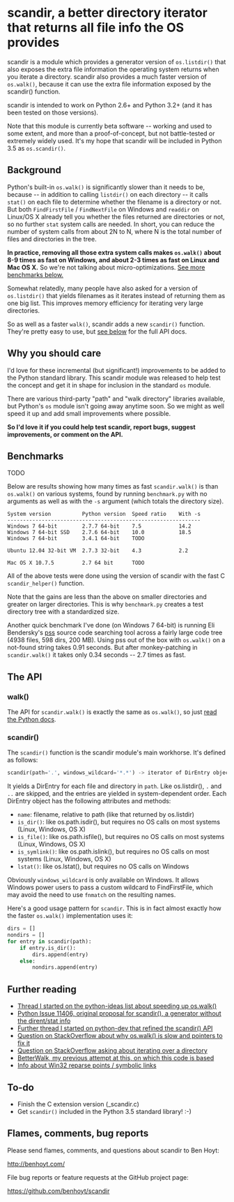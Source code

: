 scandir, a better directory iterator that returns all file info the OS provides
===============================================================================

scandir is a module which provides a generator version of `os.listdir()` that
also exposes the extra file information the operating system returns when you
iterate a directory. scandir also provides a much faster version of
`os.walk()`, because it can use the extra file information exposed by the
scandir() function.

scandir is intended to work on Python 2.6+ and Python 3.2+ (and it has been
tested on those versions).

Note that this module is currently beta software -- working and used
to some extent, and more than a proof-of-concept, but not
battle-tested or extremely widely used. It's my hope that scandir
will be included in Python 3.5 as `os.scandir()`.


Background
----------

Python's built-in `os.walk()` is significantly slower than it needs to be,
because -- in addition to calling `listdir()` on each directory -- it calls
`stat()` on each file to determine whether the filename is a directory or not.
But both `FindFirstFile` / `FindNextFile` on Windows and `readdir` on Linux/OS
X already tell you whether the files returned are directories or not, so
no further `stat` system calls are needed. In short, you can reduce the number
of system calls from about 2N to N, where N is the total number of files and
directories in the tree.

**In practice, removing all those extra system calls makes `os.walk()` about
8-9 times as fast on Windows, and about 2-3 times as fast on Linux and Mac OS
X.** So we're not talking about micro-optimizations. [See more benchmarks
below.](#benchmarks)

Somewhat relatedly, many people have also asked for a version of
`os.listdir()` that yields filenames as it iterates instead of returning them
as one big list. This improves memory efficiency for iterating very large
directories.

So as well as a faster `walk()`, scandir adds a new `scandir()` function.
They're pretty easy to use, but [see below](#the-api) for the full API docs.


Why you should care
-------------------

I'd love for these incremental (but significant!) improvements to be added to
the Python standard library. This scandir module was released to help test the
concept and get it in shape for inclusion in the standard `os` module.

There are various third-party "path" and "walk directory" libraries available,
but Python's `os` module isn't going away anytime soon. So we might as well
speed it up and add small improvements where possible.

**So I'd love it if you could help test scandir, report bugs, suggest
improvements, or comment on the API.**


Benchmarks
----------

TODO

Below are results showing how many times as fast `scandir.walk()` is than
`os.walk()` on various systems, found by running `benchmark.py` with no
arguments as well as with the `-s` argument (which totals the directory size).

```
System version          Python version  Speed ratio    With -s
--------------------------------------------------------------
Windows 7 64-bit        2.7.7 64-bit    7.5            14.2
Windows 7 64-bit SSD    2.7.6 64-bit    10.0           18.5
Windows 7 64-bit        3.4.1 64-bit    TODO

Ubuntu 12.04 32-bit VM  2.7.3 32-bit    4.3            2.2

Mac OS X 10.7.5         2.7 64 bit      TODO
```

All of the above tests were done using the version of scandir with the fast C
`scandir_helper()` function.

Note that the gains are less than the above on smaller directories and greater
on larger directories. This is why `benchmark.py` creates a test directory
tree with a standardized size.

Another quick benchmark I've done (on Windows 7 64-bit) is running Eli
Bendersky's [pss](https://github.com/eliben/pss) source code searching tool
across a fairly large code tree (4938 files, 598 dirs, 200 MB). Using pss out
of the box with `os.walk()` on a not-found string takes 0.91 seconds. But
after monkey-patching in `scandir.walk()` it takes only 0.34 seconds -- 2.7
times as fast.


The API
-------

### walk()

The API for `scandir.walk()` is exactly the same as `os.walk()`, so just [read
the Python docs](http://docs.python.org/2/library/os.html#os.walk).

### scandir()

The `scandir()` function is the scandir module's main workhorse. It's defined
as follows:

```python
scandir(path='.', windows_wildcard='*.*') -> iterator of DirEntry objects
```

It yields a DirEntry for each file and directory in `path`. Like os.listdir(),
`.` and `..` are skipped, and the entries are yielded in system-dependent
order. Each DirEntry object has the following attributes and methods:

* `name`: filename, relative to path (like that returned by os.listdir)
* `is_dir()`: like os.path.isdir(), but requires no OS calls on most systems
  (Linux, Windows, OS X)
* `is_file()`: like os.path.isfile(), but requires no OS calls on most systems
  (Linux, Windows, OS X)
* `is_symlink()`: like os.path.islink(), but requires no OS calls on most
  systems (Linux, Windows, OS X)
* `lstat()`: like os.lstat(), but requires no OS calls on Windows

Obviously `windows_wildcard` is only available on Windows. It allows Windows
power users to pass a custom wildcard to FindFirstFile, which may avoid the
need to use `fnmatch` on the resulting names.

Here's a good usage pattern for `scandir`. This is in fact almost exactly how
the faster `os.walk()` implementation uses it:

```python
dirs = []
nondirs = []
for entry in scandir(path):
    if entry.is_dir():
        dirs.append(entry)
    else:
        nondirs.append(entry)
```


Further reading
---------------

* [Thread I started on the python-ideas list about speeding up os.walk()](http://mail.python.org/pipermail/python-ideas/2012-November/017770.html)
* [Python Issue 11406, original proposal for scandir(), a generator without the dirent/stat info](http://bugs.python.org/issue11406)
* [Further thread I started on python-dev that refined the scandir() API](http://mail.python.org/pipermail/python-dev/2013-May/126119.html)
* [Question on StackOverflow about why os.walk() is slow and pointers to fix it](http://stackoverflow.com/questions/2485719/very-quickly-getting-total-size-of-folder)
* [Question on StackOverflow asking about iterating over a directory](http://stackoverflow.com/questions/4403598/list-files-in-a-folder-as-a-stream-to-begin-process-immediately)
* [BetterWalk, my previous attempt at this, on which this code is based](https://github.com/benhoyt/betterwalk)
* [Info about Win32 reparse points / symbolic links](http://mail.python.org/pipermail/python-ideas/2012-November/017794.html)


To-do
-----

* Finish the C extension version (_scandir.c)
* Get `scandir()` included in the Python 3.5 standard library! :-)


Flames, comments, bug reports
-----------------------------

Please send flames, comments, and questions about scandir to Ben Hoyt:

http://benhoyt.com/

File bug reports or feature requests at the GitHub project page:

https://github.com/benhoyt/scandir
